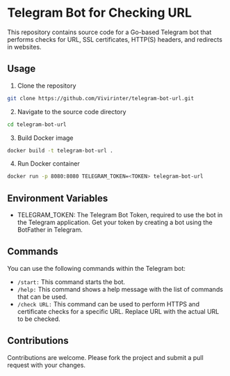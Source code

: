 # Telegram Bot for Checking URL

This repository contains source code for a Go-based Telegram bot that performs checks for URL, SSL certificates, HTTP(S) headers, and redirects in websites.

## Usage

1. Clone the repository

```sh
git clone https://github.com/Vivirinter/telegram-bot-url.git
```
2. Navigate to the source code directory

```sh
cd telegram-bot-url
```
3. Build Docker image

```sh 
docker build -t telegram-bot-url .
```

4. Run Docker container

```sh 
docker run -p 8080:8080 TELEGRAM_TOKEN=<TOKEN> telegram-bot-url
```

## Environment Variables

* TELEGRAM_TOKEN: The Telegram Bot Token, required to use the bot in the Telegram application. Get your token by creating a bot using the BotFather in Telegram.

## Commands


You can use the following commands within the Telegram bot:
- `/start:` This command starts the bot.
- `/help:` This command shows a help message with the list of commands that can be used.
- `/check URL:` This command can be used to perform HTTPS and certificate checks for a specific URL. Replace URL with the actual URL to be checked.


## Contributions

Contributions are welcome. Please fork the project and submit a pull request with your changes.